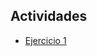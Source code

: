 ## Actividades

* [Ejercicio 1](https://andrespontaza.github.io/Actividades_Clase_IA_201602530/ejercicio1_reflex_agent/solucion_reflex_agent.html)
